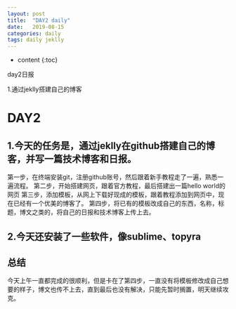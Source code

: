 ```yaml
---
layout: post
title:  "DAY2 daily"
date:   2019-08-15
categories: daily
tags: daily jeklly
---
```


* content
{:toc}

day2日报

1.通过jeklly搭建自己的博客






<!-- ![燕十八](http://7q5cdt.com1.z0.glb.clouddn.com/teach-girlfriend-html-18swallows.png) -->
# DAY2

## 1.今天的任务是，通过jeklly在github搭建自己的博客，并写一篇技术博客和日报。
第一步，在终端安装git，注册github账号，然后跟着新手教程走了一遍，熟悉一遍流程。
第二步，开始搭建网页，跟着官方教程，最后搭建出一篇hello world的网页
第三步，添加模板，从网上下载好现成的模板，跟着教程添加到网页中，现在已经有一个优美的博客了。
第四步，将已有的模板改成自己的东西，名称，标题，博文之类的，将自己的日报和技术博客上传上去。
## 2.今天还安装了一些软件，像sublime、topyra

## 总结
今天上午一直都完成的很顺利，但是卡在了第四步，一直没有将模板修改成自己想要的样子，博文也传不上去，直到最后也没有解决，只能先暂时搁置，明天继续攻克。